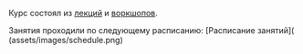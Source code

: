Курс состоял из [лекций](info/links/lections.md) и [воркшопов](info/links/practices.md).

Занятия проходили по следующему расписанию: 
[Расписание занятий](
(assets/images/schedule.png)
